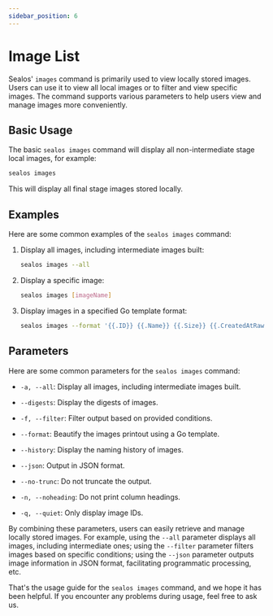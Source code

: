 ```yaml
---
sidebar_position: 6
---
```


# Image List

Sealos' `images` command is primarily used to view locally stored images. Users can use it to view all local images or to filter and view specific images. The command supports various parameters to help users view and manage images more conveniently.

## Basic Usage

The basic `sealos images` command will display all non-intermediate stage local images, for example:

```bash
sealos images
```

This will display all final stage images stored locally.

## Examples

Here are some common examples of the `sealos images` command:

1. Display all images, including intermediate images built:

    ```bash
    sealos images --all
    ```

2. Display a specific image:

    ```bash
    sealos images [imageName]
    ```

3. Display images in a specified Go template format:

    ```bash
    sealos images --format '{{.ID}} {{.Name}} {{.Size}} {{.CreatedAtRaw}}'
    ```

## Parameters

Here are some common parameters for the `sealos images` command:

- `-a, --all`: Display all images, including intermediate images built.

- `--digests`: Display the digests of images.

- `-f, --filter`: Filter output based on provided conditions.

- `--format`: Beautify the images printout using a Go template.

- `--history`: Display the naming history of images.

- `--json`: Output in JSON format.

- `--no-trunc`: Do not truncate the output.

- `-n, --noheading`: Do not print column headings.

- `-q, --quiet`: Only display image IDs.

By combining these parameters, users can easily retrieve and manage locally stored images. For example, using the `--all` parameter displays all images, including intermediate ones; using the `--filter` parameter filters images based on specific conditions; using the `--json` parameter outputs image information in JSON format, facilitating programmatic processing, etc.

That's the usage guide for the `sealos images` command, and we hope it has been helpful. If you encounter any problems during usage, feel free to ask us.
